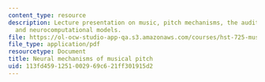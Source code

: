 ```yaml
---
content_type: resource
description: Lecture presentation on music, pitch mechanisms, the auditory system,
  and neurocomputational models.
file: https://ol-ocw-studio-app-qa.s3.amazonaws.com/courses/hst-725-music-perception-and-cognition-spring-2009/113fd4591251002969c621ff301915d2_MITHST_725S09_lec05_pitchmech.pdf
file_type: application/pdf
resourcetype: Document
title: Neural mechanisms of musical pitch
uid: 113fd459-1251-0029-69c6-21ff301915d2
---
```

